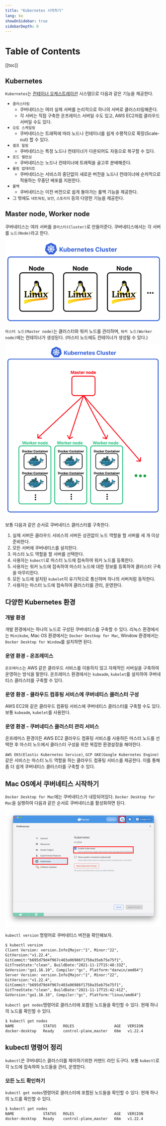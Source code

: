```yaml
---
title: "Kubernetes 시작하기"
lang: ko
showOnSidebar: true
sidebarDepth: 0
---
```


# Table of Contents
[[toc]]

## Kubernetes
`Kubernetes`는 <u>컨테이너 오케스트레이션</u> 시스템으로 다음과 같은 기능을 제공한다.
- `클러스터링`
    - 쿠버네티스는 여러 실제 서버를 논리적으로 하나의 서버로 클러스터링해준다.
    - 각 서버는 직접 구축한 온프레미스 서버일 수도 있고, AWS EC2처럼 클라우드 서버일 수도 있다.
- `오토 스케일링`
    - 쿠버네티스는 트래픽에 따라 노드나 컨테이너를 쉽게 수평적으로 확장(Scale-out) 할 수 있다.
- `셀프 힐링`
    - 쿠버네티스는 특정 노드나 컨테이너가 다운되어도 자동으로 복구할 수 있다.
- `로드 밸런싱`
    - 쿠버네티스는 노드나 컨테이너에 트래픽을 골고루 분배해준다.
- `롤링 업데이트`
    - 쿠버네티스는 서비스의 중단없이 새로운 버전을 노드나 컨테이너에 순차적으로 적용하는 무중단 배포를 지원한다.
- `롤백`
    - 쿠버네티스는 이전 버전으로 쉽게 돌아가는 롤백 기능을 제공한다.
- 그 밖에도 `네트워킹`, `보안`, `스토리지` 등의 다양한 기능을 제공한다.

## Master node, Worker node
쿠버네티스는 여러 서버를 `클러스터(Cluster)`로 만들어준다. 쿠버네티스에서는 각 서버를 `노드(Node)`라고 한다.

![](./220101_start_kubernetes/1.png)

`마스터 노드(Master node)`는 클러스터와 워커 노드를 관리하며, `워커 노드(Worker node)`에는 컨테이너가 생성된다. (마스터 노드에도 컨테이너가 생성될 수 있다.)

![](./220101_start_kubernetes/2.png)

보통 다음과 같은 순서로 쿠버네티스 클러스터를 구축한다.
1. 실제 서버든 클라우드 서비스의 서버든 상관없이 노드 역할을 할 서버를 세 개 이상 준비한다.
2. 모든 서버에 쿠버네티스를 설치한다.
3. 마스터 노드 역할을 할 서버를 선택한다.
4. 사용자는 `kubectl`로 마스터 노드에 접속하여 워커 노드를 등록한다.
5. 사용자는 워커 노드에 접속하여 마스터 노드에 대한 정보를 등록하여 클러스터 구축을 마무리한다.
6. 모든 노드에 설치된 `kubelet`이 유기적으로 통신하며 하나의 서버처럼 동작한다. 
7. 사용자는 마스터 노드에 접속하여 클러스터를 관리, 운영한다.

## 다양한 Kubernetes 환경

### 개발 환경
개발 환경에서는 하나의 노드로 구성된 쿠버네티스를 구축할 수 있다. 리눅스 환경에서는 `Minikube`, Mac OS 환경에서는 `Docker Destkop for Mac`, Window 환경에서는 `Docker Desktop for Window`를 설치하면 된다.

### 운영 환경 - 온프레미스
`온프레미스`는 AWS 같은 클라우드 서비스를 이용하지 않고 자체적인 서버실을 구축하여 운영하는 방식을 말한다. 온프레미스 환경에서는 `kubeadm`, `kubelet`를 설치하여 쿠버네티스 클러스터를 구축할 수 있다.

### 운영 환경 - 클라우드 컴퓨팅 서비스에 쿠버네티스 클러스터 구성
AWS EC2와 같은 클라우드 컴퓨팅 서비스에 쿠버네티스 클러스터를 구축할 수도 있다. 보통 `kubeadm`, `kubelet`를 사용한다.

### 운영 환경 - 쿠버네티스 클러스터 관리 서비스
온프레미스 환경이든 AWS EC2 클라우드 컴퓨팅 서비스를 사용하든 마스터 노드를 선택한 후 마스터 노드에서 클러스터 구성을 위한 복잡한 환경설정을 해야한다.

`AWS EKS(Elastic Kubernetes Service)`, `GCP GKE(Google Kubernetes Engine)` 같은 서비스는 마스터 노드 역할을 하는 클라우드 컴퓨팅 서비스를 제공한다. 이를 통해 좀 더 쉽게 쿠버네티스 클러스터를 구축할 수 있다.

## Mac OS에서 쿠버네티스 시작하기
`Docker Desktop for Mac`에는 쿠버네티스가 내장되어있다. `Docker Desktop for Mac`을 실행하여 다음과 같은 순서로 쿠버네티스를 활성화하면 된다.

![](./220101_start_kubernetes/3.png)

`kubectl version` 명령어로 쿠버네티스 버전을 확인해보자.

``` shellsession
$ kubectl version  
Client Version: version.Info{Major:"1", Minor:"22", GitVersion:"v1.22.4", GitCommit:"b695d79d4f967c403a96986f1750a35eb75e75f1", GitTreeState:"clean", BuildDate:"2021-11-17T15:48:33Z", GoVersion:"go1.16.10", Compiler:"gc", Platform:"darwin/amd64"}
Server Version: version.Info{Major:"1", Minor:"22", GitVersion:"v1.22.4", GitCommit:"b695d79d4f967c403a96986f1750a35eb75e75f1", GitTreeState:"clean", BuildDate:"2021-11-17T15:42:41Z", GoVersion:"go1.16.10", Compiler:"gc", Platform:"linux/amd64"}
```

`kubectl get nodes`명령어로 클러스터에 포함된 노드들을 확인할 수 있다. 현재 하나의 노드를 확인할 수 있다.
``` shellsession
$ kubectl get nodes
NAME             STATUS   ROLES                  AGE   VERSION
docker-desktop   Ready    control-plane,master   66m   v1.22.4
```

## kubectl 명령어 정리
`kubectl`은 쿠버네티스 클러스터를 제어하기위한 커맨드 라인 도구다. 보통 `kubectl`로 각 노드에 접속하여 노드들을 관리, 운영한다.

### 모든 노드 확인하기
`kubectl get nodes`명령어로 클러스터에 포함된 노드들을 확인할 수 있다. 현재 하나의 노드를 확인할 수 있다.
``` shellsession
$ kubectl get nodes
NAME             STATUS   ROLES                  AGE   VERSION
docker-desktop   Ready    control-plane,master   66m   v1.22.4
```